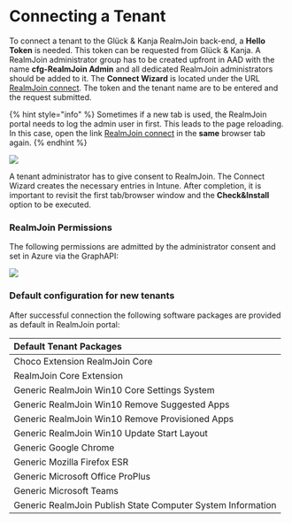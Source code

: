 # Connecting a Tenant

To connect a tenant to the Glück & Kanja RealmJoin back-end, a **Hello Token** is needed. This token can be requested from Glück & Kanja. A RealmJoin administrator group has to be created upfront in AAD with the name **cfg-RealmJoin Admin** and all dedicated RealmJoin administrators should be added to it. The **Connect Wizard** is located under the URL [RealmJoin connect](https://realmjoin-web.azurewebsites.net/global/graph). The token and the tenant name are to be entered and the request submitted.

{% hint style="info" %}
Sometimes if a new tab is used, the RealmJoin portal needs to log the admin user in first. This leads to the page reloading. In this case, open the link [RealmJoin connect](https://realmjoin-web.azurewebsites.net/global/graph) in the **same** browser  tab again.
{% endhint %}

![](../.gitbook/assets/rj-connect-tenant.png)

A tenant administrator has to give consent to RealmJoin. The Connect Wizard creates the necessary entries in Intune. After completion, it is important to revisit the first tab/browser window and the **Check&Install** option to be executed.

### RealmJoin Permissions

The following permissions are admitted by the administrator consent and set in Azure via the GraphAPI:

![](../.gitbook/assets/rj-realmjoin-permissions.png)

### Default configuration for new tenants

After successful connection the following software packages are provided as default in RealmJoin portal:

| Default Tenant Packages |
| :--- |
| Choco Extension RealmJoin Core |
| RealmJoin Core Extension |
| Generic RealmJoin Win10 Core Settings System |
| Generic RealmJoin Win10 Remove Suggested Apps |
| Generic RealmJoin Win10 Remove Provisioned Apps |
| Generic RealmJoin Win10 Update Start Layout |
| Generic Google Chrome |
| Generic Mozilla Firefox ESR |
| Generic Microsoft Office ProPlus |
| Generic Microsoft Teams |
| Generic RealmJoin Publish State Computer System Information |

